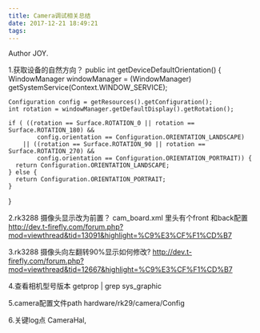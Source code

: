 ```yaml
---
title: Camera调试相关总结
date: 2017-12-21 18:49:21
tags:
---
```


Author JOY.
<!-- excerpt -->

1.获取设备的自然方向？
public int getDeviceDefaultOrientation() {
    WindowManager windowManager =  (WindowManager) getSystemService(Context.WINDOW_SERVICE);

    Configuration config = getResources().getConfiguration();
    int rotation = windowManager.getDefaultDisplay().getRotation();

    if ( ((rotation == Surface.ROTATION_0 || rotation == Surface.ROTATION_180) &&
            config.orientation == Configuration.ORIENTATION_LANDSCAPE)
        || ((rotation == Surface.ROTATION_90 || rotation == Surface.ROTATION_270) &&    
            config.orientation == Configuration.ORIENTATION_PORTRAIT)) {
      return Configuration.ORIENTATION_LANDSCAPE;
    } else {
      return Configuration.ORIENTATION_PORTRAIT;
    }
}

2.rk3288 摄像头显示改为前置？
cam_board.xml 里头有个front 和back配置
http://dev.t-firefly.com/forum.php?mod=viewthread&tid=13091&highlight=%C9%E3%CF%F1%CD%B7

3.rk3288 摄像头向左翻转90%显示如何修改?
http://dev.t-firefly.com/forum.php?mod=viewthread&tid=12667&highlight=%C9%E3%CF%F1%CD%B7

4.查看相机型号版本
getprop | grep sys_graphic

5.camera配置文件path
hardware/rk29/camera/Config

6.关键log点
CameraHal,
